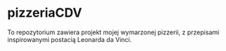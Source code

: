 # pizzeriaCDV
To repozytorium zawiera projekt mojej wymarzonej pizzerii, z przepisami inspirowanymi postacią Leonarda da Vinci.

